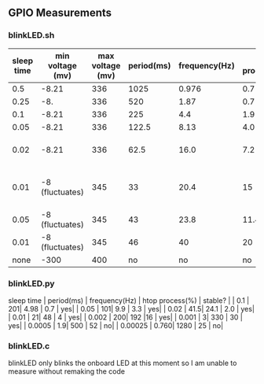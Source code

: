 ## GPIO Measurements

### blinkLED.sh
sleep time | min voltage (mv) | max voltage (mv)| period(ms) | frequency(Hz) | htop process(%) | stable? | stable w/ vi?|
| ----------- | ----------- |---|---|---|---|---|---|
| 0.5  | -8.21   |336 | 1025| 0.976 | 0.7 | yes| yes|
| 0.25  | -8.   |336 | 520| 1.87 | 0.7 | yes| yes|
| 0.1  | -8.21   |336 | 225| 4.4 | 1.9 | yes| yes|
| 0.05 | -8.21   |336 | 122.5| 8.13 | 4.0 | yes| yes|
| 0.02  | -8.21   |336 | 62.5| 16.0 | 7.2 | yes,somewhat| on start, varies|
| 0.01  | -8 (fluctuates)   |345 | 33| 20.4 | 15 | not really| not more than normal|
| 0.05  | -8 (fluctuates)   |345 | 43| 23.8 | 11.4 | periods fluctuate| no at start|
| 0.01  | -8 (fluctuates)   |345 | 46| 40 | 20 | no| no|
| none | -300 | 400|no|no |no |no |no |no |

### blinkLED.py
sleep time | period(ms) | frequency(Hz) | htop process(%) | stable? |
| 0.1  | 201| 4.98 | 0.7 | yes|
| 0.05  | 101| 9.9 | 3.3 | yes|
| 0.02  | 41.5| 24.1 | 2.0 | yes|
| 0.01  | 21| 48 | 4 | yes|
| 0.002  | 200| 192 |16 | yes|
| 0.001  | 3| 330 | 30 | yes|
| 0.0005  | 1.9| 500 | 52 | no|
| 0.00025  | 0.760| 1280 | 25 | no|

### blinkLED.c
blinkLED only blinks the onboard LED at this moment so I am unable to measure without remaking the code


